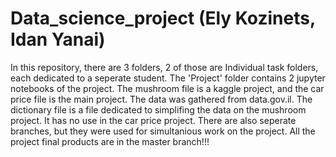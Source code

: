 # Data_science_project (Ely Kozinets, Idan Yanai)
In this repository, there are 3 folders, 2 of those are Individual task folders, each dedicated to a seperate student.
The 'Project' folder contains 2 jupyter notebooks of the project. The mushroom file is a kaggle project, and the car price file is the main project. The data was gathered from data.gov.il.
The dictionary file is a file dedicated to simplifing the data on the mushroom project. It has no use in the car price project.
There are also seperate branches, but they were used for simultanious work on the project. 
All the project final products are in the master branch!!!
